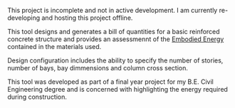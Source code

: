 This project is incomplete and not in active development. I am currently
re-developing and hosting this project offline.

This tool designs and generates a bill of quantities for a basic
reinforced concrete structure and provides an assessmennt of the
[Embodied Energy](https://en.wikipedia.org/wiki/Embodied_energy) contained in the materials used.

Design configuration includes the ability to specify the number of
stories, number of bays, bay dimmensions and column cross section.

This tool was developed as part of a final year project for my B.E.
Civil Engineering degree and is concerned with highlighting the energy
required during construction. 
